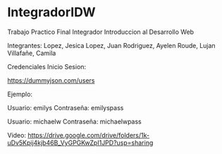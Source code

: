 # IntegradorIDW
Trabajo Practico Final Integrador
Introduccion al Desarrollo Web

Integrantes:
Lopez, Jesica
Lopez, Juan
Rodriguez, Ayelen
Roude, Lujan
Villafañe, Camila

Credenciales Inicio Sesion:

https://dummyjson.com/users

Ejemplo:

Usuario: emilys
Contraseña: emilyspass

Usuario: michaelw
Contraseña: michaelwpass

Video:
https://drive.google.com/drive/folders/1k-uDv5Kpij4kjb46B_VyGPGKwZpI1JPD?usp=sharing